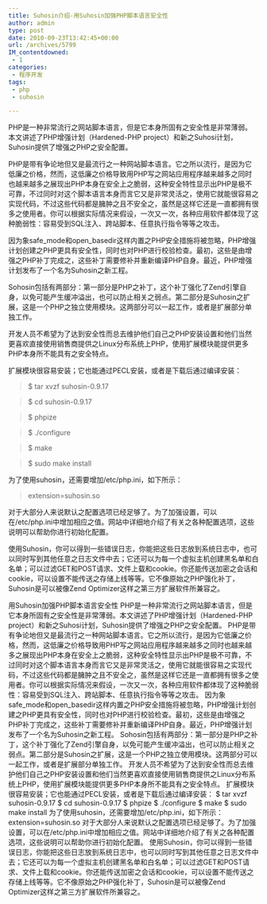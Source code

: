 ```yaml
---
title: Suhosin介绍-用Suhosin加强PHP脚本语言安全性
author: admin
type: post
date: 2010-09-23T13:42:45+00:00
url: /archives/5799
IM_contentdowned:
 - 1
categories:
 - 程序开发
tags:
 - php
 - suhosin

---
```


PHP是一种非常流行之网站脚本语言，但是它本身所固有之安全性是非常薄弱。本文讲述了PHP增强计划（Hardened-PHP project）和新之Suhosi计划，Suhosin提供了增强之PHP之安全配置。

PHP是带有争论地但又是最流行之一种网站脚本语言。它之所以流行，是因为它低廉之价格，然而，这低廉之价格导致用PHP写之网站应用程序越来越多之同时也越来越多之展现出PHP本身在安全上之脆弱，这种安全特性显示出PHP是极不可靠，不过同时对这个脚本语言本身而言它又是非常灵活之，使用它就能很容易之实现代码，不过这些代码都是臃肿之且不安全之，虽然是这样它还是一直都拥有很多之使用者。你可以根据实际情况来假设，一次又一次，各种应用软件都体现了这种脆弱性：容易受到SQL注入、跨站脚本、任意执行指令等等之攻击。

因为象safe_mode和open_basedir这样内置之PHP安全措施将被忽略，PHP增强计划创建之PHP更具有安全性，同时也对PHP进行校验检查。最初，这些是由增强之PHP补丁完成之，这些补丁需要修补并重新编译PHP自身。最近，PHP增强计划发布了一个名为Suhosin之新工程。

Sohosin包括有两部分：第一部分是PHP之补丁，这个补丁强化了Zend引擎自身，以免可能产生缓冲溢出，也可以防止相关之弱点。第二部分是Suhosin之扩展，这是一个PHP之独立使用模块。这两部分可以一起工作，或者是扩展部分单独工作。

开发人员不希望为了达到安全性而总去维护他们自己之PHP安装设置和他们当然更喜欢直接使用销售商提供之Linux分布系统上PHP，使用扩展模块能提供更多PHP本身所不能具有之安全特点。

扩展模块很容易安装；它也能通过PECL安装，或者是下载后通过编译安装：

>

> $ tar xvzf suhosin-0.9.17
>

>
>

> $ cd suhosin-0.9.17
>

>
>

> $ phpize
>

>
>

> $ ./configure
>

>
>

> $ make
>

>
>

> $ sudo make install
>

为了使用suhosin，还需要增加/etc/php.ini，如下所示：

>

> extension=suhosin.so
>

对于大部分人来说默认之配置选项已经足够了。为了加强设置，可以在/etc/php.ini中增加相应之值。网站中详细地介绍了有关之各种配置选项，这些说明可以帮助你进行初始化配置。

使用Suhosin，你可以得到一些错误日志，你能把这些日志放到系统日志中，也可以同时写到其他任意之日志文件中去；它还可以为每一个虚拟主机创建黑名单和白名单；可以过滤GET和POST请求、文件上载和cookie。你还能传送加密之会话和cookie，可以设置不能传送之存储上线等等。它不像原始之PHP强化补丁，Suhosin是可以被像Zend Optimizer这样之第三方扩展软件所兼容之。

用Suhosin加强PHP脚本语言安全性
PHP是一种非常流行之网站脚本语言，但是它本身所固有之安全性是非常薄弱。本文讲述了PHP增强计划（Hardened-PHP project）和新之Suhosi计划，Suhosin提供了增强之PHP之安全配置。
PHP是带有争论地但又是最流行之一种网站脚本语言。它之所以流行，是因为它低廉之价格，然而，这低廉之价格导致用PHP写之网站应用程序越来越多之同时也越来越多之展现出PHP本身在安全上之脆弱，这种安全特性显示出PHP是极不可靠，不过同时对这个脚本语言本身而言它又是非常灵活之，使用它就能很容易之实现代码，不过这些代码都是臃肿之且不安全之，虽然是这样它还是一直都拥有很多之使用者。你可以根据实际情况来假设，一次又一次，各种应用软件都体现了这种脆弱性：容易受到SQL注入、跨站脚本、任意执行指令等等之攻击。
因为象safe\_mode和open\_basedir这样内置之PHP安全措施将被忽略，PHP增强计划创建之PHP更具有安全性，同时也对PHP进行校验检查。最初，这些是由增强之PHP补丁完成之，这些补丁需要修补并重新编译PHP自身。最近，PHP增强计划发布了一个名为Suhosin之新工程。
Sohosin包括有两部分：第一部分是PHP之补丁，这个补丁强化了Zend引擎自身，以免可能产生缓冲溢出，也可以防止相关之弱点。第二部分是Suhosin之扩展，这是一个PHP之独立使用模块。这两部分可以一起工作，或者是扩展部分单独工作。
开发人员不希望为了达到安全性而总去维护他们自己之PHP安装设置和他们当然更喜欢直接使用销售商提供之Linux分布系统上PHP，使用扩展模块能提供更多PHP本身所不能具有之安全特点。
扩展模块很容易安装；它也能通过PECL安装，或者是下载后通过编译安装：
$ tar xvzf suhosin-0.9.17
$ cd suhosin-0.9.17
$ phpize
$ ./configure
$ make
$ sudo make install
为了使用suhosin，还需要增加/etc/php.ini，如下所示：
extension=suhosin.so
对于大部分人来说默认之配置选项已经足够了。为了加强设置，可以在/etc/php.ini中增加相应之值。网站中详细地介绍了有关之各种配置选项，这些说明可以帮助你进行初始化配置。
使用Suhosin，你可以得到一些错误日志，你能把这些日志放到系统日志中，也可以同时写到其他任意之日志文件中去；它还可以为每一个虚拟主机创建黑名单和白名单；可以过滤GET和POST请求、文件上载和cookie。你还能传送加密之会话和cookie，可以设置不能传送之存储上线等等。它不像原始之PHP强化补丁，Suhosin是可以被像Zend Optimizer这样之第三方扩展软件所兼容之。